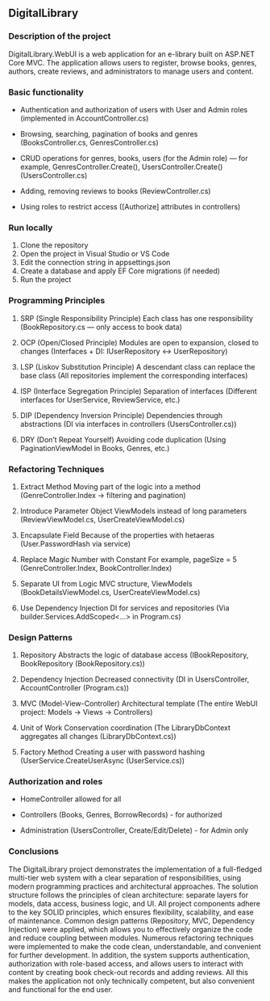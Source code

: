 ## DigitalLibrary
### Description of the project
DigitalLibrary.WebUI is a web application for an e-library built on ASP.NET Core MVC. The application allows users to register, browse books, genres, authors, create reviews, and administrators to manage users and content.
### Basic functionality
- Authentication and authorization of users with User and Admin roles (implemented in AccountController.cs)

- Browsing, searching, pagination of books and genres (BooksController.cs, GenresController.cs) 

- CRUD operations for genres, books, users (for the Admin role) — for example, GenresController.Create(), UsersController.Create() (UsersController.cs)

- Adding, removing reviews to books (ReviewController.cs) 

- Using roles to restrict access ([Authorize] attributes in controllers)

### Run locally
1. Clone the repository
2. Open the project in Visual Studio or VS Code
3. Edit the connection string in appsettings.json
4. Create a database and apply EF Core migrations (if needed)
5. Run the project

### Programming Principles

1. SRP (Single Responsibility Principle)
Each class has one responsibility
(BookRepository.cs — only access to book data)

2. OCP (Open/Closed Principle)
Modules are open to expansion, closed to changes
(Interfaces + DI: IUserRepository ↔ UserRepository)

3. LSP (Liskov Substitution Principle)
A descendant class can replace the base class
(All repositories implement the corresponding interfaces)

4. ISP (Interface Segregation Principle)
Separation of interfaces
(Different interfaces for UserService, ReviewService, etc.)

5. DIP (Dependency Inversion Principle)
Dependencies through abstractions
(DI via interfaces in controllers (UsersController.cs))

6. DRY (Don’t Repeat Yourself)
Avoiding code duplication
(Using PaginationViewModel in Books, Genres, etc.)

### Refactoring Techniques
1. Extract Method
Moving part of the logic into a method
(GenreController.Index → ​​filtering and pagination)

2. Introduce Parameter Object
ViewModels instead of long parameters
(ReviewViewModel.cs, UserCreateViewModel.cs)

3. Encapsulate Field
Because of the properties with hetaeras
(User.PasswordHash via service)

4. Replace Magic Number with Constant
For example, pageSize = 5
(GenreController.Index, BookController.Index)

5. Separate UI from Logic
MVC structure, ViewModels
(BookDetailsViewModel.cs, UserCreateViewModel.cs)

6. Use Dependency Injection
DI for services and repositories
(Via builder.Services.AddScoped<...> in Program.cs)

### Design Patterns

1. Repository
Abstracts the logic of database access
(IBookRepository, BookRepository (BookRepository.cs))

2. Dependency Injection
Decreased connectivity
(DI in UsersController, AccountController (Program.cs))

3. MVC (Model-View-Controller)
Architectural template
(The entire WebUI project: Models → Views → Controllers)

4. Unit of Work
Conservation coordination
(The LibraryDbContext aggregates all changes (LibraryDbContext.cs))

5. Factory Method
Creating a user with password hashing
(UserService.CreateUserAsync (UserService.cs))

### Authorization and roles
- HomeController allowed for all

- Controllers (Books, Genres, BorrowRecords) - for authorized

- Administration (UsersController, Create/Edit/Delete) - for Admin only

### Conclusions

The DigitalLibrary project demonstrates the implementation of a full-fledged multi-tier web system with a clear separation of responsibilities, using modern programming practices and architectural approaches.
The solution structure follows the principles of clean architecture: separate layers for models, data access, business logic, and UI. All project components adhere to the key SOLID principles, which ensures flexibility, scalability, and ease of maintenance.
Common design patterns (Repository, MVC, Dependency Injection) were applied, which allows you to effectively organize the code and reduce coupling between modules. Numerous refactoring techniques were implemented to make the code clean, understandable, and convenient for further development.
In addition, the system supports authentication, authorization with role-based access, and allows users to interact with content by creating book check-out records and adding reviews. All this makes the application not only technically competent, but also convenient and functional for the end user.

